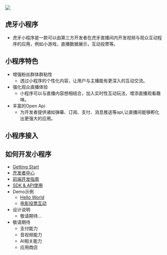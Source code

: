 ![](https://v-cms-img.huya.com/huya/hy-ext/logo.png)

## 虎牙小程序
* 虎牙小程序是一款可以由第三方开发者在虎牙直播间内开发视频与观众互动程序的应用，例如小游戏，直播数据展示，互动投票等。

## 小程序特色
* 增强粉丝群体群粘性
    * 透过小程序的个性化内容，让用户与主播能有更深入的互动交流。
* 强化观众直播体验
    * 小程序可以与直播内容想相结合，加入实时性互动玩法，增添直播观看趣味。
* 丰富的Open Api
    * 为开发者提供诸如弹幕、订阅、支付、消息推送等api,让直播间能够孵化出更强大的应用。

## 小程序接入

## 如何开发小程序
* [Getting Start](http://iosdevtips.co/post/121756573323/ios-9-xcode-7-http-connect-server-error)
* [开发者中心](http://iosdevtips.co/post/121756573323/ios-9-xcode-7-http-connect-server-error)
* [前端开发指南](http://iosdevtips.co/post/121756573323/ios-9-xcode-7-http-connect-server-error)
* [SDK & API使用](http://iosdevtips.co/post/121756573323/ios-9-xcode-7-http-connect-server-error)
* Demo示例
    * [Hello World](http://iosdevtips.co/post/121756573323/ios-9-xcode-7-http-connect-server-error)
    * [电影投票互动](http://iosdevtips.co/post/121756573323/ios-9-xcode-7-http-connect-server-error)
* 设计说明 
    * 敬请期待...
* 敬请期待
    * 支付能力
    * 音视频能力
    * AI相关能力
    * 应用商店
